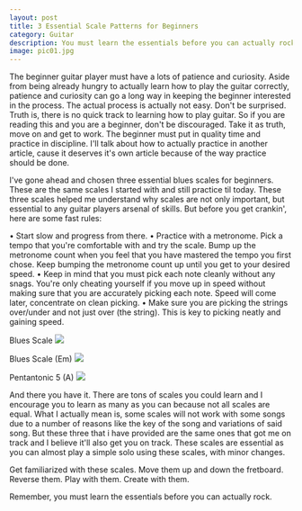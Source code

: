 ```yaml
---
layout: post
title: 3 Essential Scale Patterns for Beginners
category: Guitar
description: You must learn the essentials before you can actually rock.
image: pic01.jpg
---
```

The beginner guitar player must have a lots of patience and curiosity. Aside from being already hungry to actually learn how to
play the guitar correctly, patience and curiosity can go a long way in keeping the beginner interested in the process. The actual 
process is actually not easy. Don't be surprised. Truth is, there is no quick track to learning how to play guitar. So if you are 
reading this and you are a beginner, don't be discouraged. Take it as truth, move on and get to work. The beginner must put in 
quality time and practice in discipline. I'll talk about how to actually practice in another article, cause it deserves it's own 
article because of the way practice should be done.

I've gone ahead and chosen three essential blues scales for beginners. These are the same scales I started with and still 
practice til today. These three scales helped me understand why scales are not only important, but essential to any guitar 
players arsenal of skills. But before you get crankin', here are some fast rules:

•	Start slow and progress from there.
•	Practice with a metronome. Pick a tempo that you're comfortable with and try the scale. Bump up the metronome count when you feel that you have mastered the tempo you first chose. Keep bumping the metronome count up until you get to your desired speed.
•	Keep in mind that you must pick each note cleanly without any snags. You're only cheating yourself if you move up in speed without making sure that you are accurately picking each note. Speed will come later, concentrate on clean picking.
•	Make sure you are picking the strings over/under and not just over (the string). This is key to picking neatly and gaining speed.

Blues Scale
<img src="https://drive.google.com/uc?id=1--ppyFSjdSTAR2AHFF7nQmzrwOBBIUIg">

Blues Scale (Em)
<img src="https://drive.google.com/uc?id=1D789nkCROTzA3Q7Gt4j5UM48pAs6nxLO">

Pentantonic 5 (A)
<img src="https://drive.google.com/uc?id=1pLiVV4MFLN6Q04TY6rp3u_3UiDqvWyOk">

And there you have it. There are tons of scales you could learn and I encourage you to learn as many as you can because not all
scales are equal. What I actually mean is, some scales will not work with some songs due to a number of reasons like the key of
the song and variations of said song. But these three that i have provided are the same ones that got me on track and I believe
it'll also get you on track. These scales are essential as you can almost play a simple solo using these scales, with minor 
changes. 

Get familiarized with these scales. Move them up and down the fretboard. Reverse them. Play with them. Create with 
them. 

Remember, you must learn the essentials before you can actually rock.

